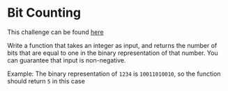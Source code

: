 # Bit Counting

This challenge can be found [here](https://www.codewars.com/kata/526571aae218b8ee490006f4)

Write a function that takes an integer as input, and returns the number of bits that are equal to one in the binary representation of that number. You can guarantee that input is non-negative.

Example: The binary representation of `1234` is `10011010010`, so the function should return `5` in this case